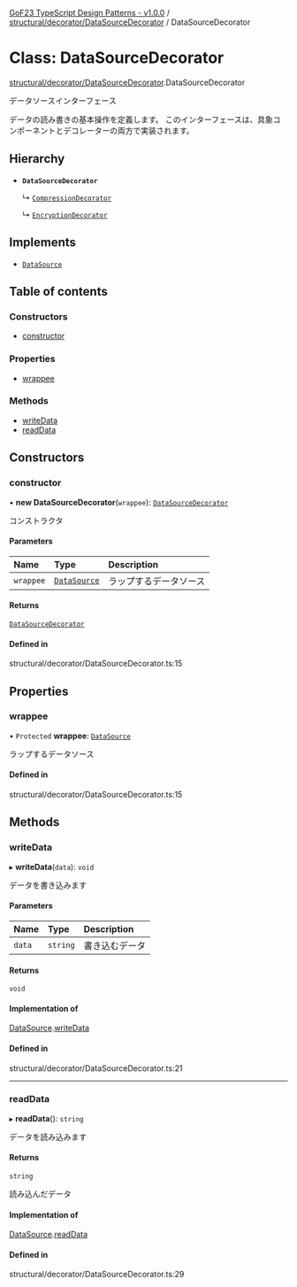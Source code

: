 [GoF23 TypeScript Design Patterns - v1.0.0](../README.md) / [structural/decorator/DataSourceDecorator](../modules/structural_decorator_DataSourceDecorator.md) / DataSourceDecorator

# Class: DataSourceDecorator

[structural/decorator/DataSourceDecorator](../modules/structural_decorator_DataSourceDecorator.md).DataSourceDecorator

データソースインターフェース

データの読み書きの基本操作を定義します。
このインターフェースは、具象コンポーネントとデコレーターの両方で実装されます。

## Hierarchy

- **`DataSourceDecorator`**

  ↳ [`CompressionDecorator`](structural_decorator_CompressionDecorator.CompressionDecorator.md)

  ↳ [`EncryptionDecorator`](structural_decorator_EncryptionDecorator.EncryptionDecorator.md)

## Implements

- [`DataSource`](../interfaces/structural_decorator_DataSource.DataSource.md)

## Table of contents

### Constructors

- [constructor](structural_decorator_DataSourceDecorator.DataSourceDecorator.md#constructor)

### Properties

- [wrappee](structural_decorator_DataSourceDecorator.DataSourceDecorator.md#wrappee)

### Methods

- [writeData](structural_decorator_DataSourceDecorator.DataSourceDecorator.md#writedata)
- [readData](structural_decorator_DataSourceDecorator.DataSourceDecorator.md#readdata)

## Constructors

### constructor

• **new DataSourceDecorator**(`wrappee`): [`DataSourceDecorator`](structural_decorator_DataSourceDecorator.DataSourceDecorator.md)

コンストラクタ

#### Parameters

| Name | Type | Description |
| :------ | :------ | :------ |
| `wrappee` | [`DataSource`](../interfaces/structural_decorator_DataSource.DataSource.md) | ラップするデータソース |

#### Returns

[`DataSourceDecorator`](structural_decorator_DataSourceDecorator.DataSourceDecorator.md)

#### Defined in

structural/decorator/DataSourceDecorator.ts:15

## Properties

### wrappee

• `Protected` **wrappee**: [`DataSource`](../interfaces/structural_decorator_DataSource.DataSource.md)

ラップするデータソース

#### Defined in

structural/decorator/DataSourceDecorator.ts:15

## Methods

### writeData

▸ **writeData**(`data`): `void`

データを書き込みます

#### Parameters

| Name | Type | Description |
| :------ | :------ | :------ |
| `data` | `string` | 書き込むデータ |

#### Returns

`void`

#### Implementation of

[DataSource](../interfaces/structural_decorator_DataSource.DataSource.md).[writeData](../interfaces/structural_decorator_DataSource.DataSource.md#writedata)

#### Defined in

structural/decorator/DataSourceDecorator.ts:21

___

### readData

▸ **readData**(): `string`

データを読み込みます

#### Returns

`string`

読み込んだデータ

#### Implementation of

[DataSource](../interfaces/structural_decorator_DataSource.DataSource.md).[readData](../interfaces/structural_decorator_DataSource.DataSource.md#readdata)

#### Defined in

structural/decorator/DataSourceDecorator.ts:29
